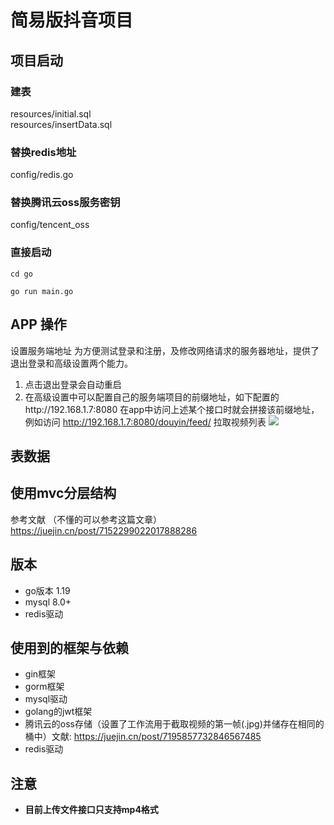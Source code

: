 # 简易版抖音项目

## 项目启动
### 建表
resources/initial.sql  
resources/insertData.sql  

### 替换redis地址
config/redis.go  

### 替换腾讯云oss服务密钥
config/tencent_oss


### 直接启动
```shell
cd go 
```
```shell
go run main.go 
```  

## APP 操作
设置服务端地址
为方便测试登录和注册，及修改网络请求的服务器地址，提供了退出登录和高级设置两个能力。
1. 点击退出登录会自动重启
2. 在高级设置中可以配置自己的服务端项目的前缀地址，如下配置的http://192.168.1.7:8080
   在app中访问上述某个接口时就会拼接该前缀地址，例如访问 http://192.168.1.7:8080/douyin/feed/ 拉取视频列表
![](https://image-bed-1313520634.cos.ap-beijing.myqcloud.com/%E5%B1%8F%E5%B9%95%E6%88%AA%E5%9B%BE%202023-03-07%20162902.png)

## 表数据

## 使用mvc分层结构
参考文献  （不懂的可以参考这篇文章）
https://juejin.cn/post/7152299022017888286



## 版本  
* go版本 1.19  
* mysql 8.0+
* redis驱动
## 使用到的框架与依赖  
+ gin框架
+ gorm框架
+ mysql驱动
+ golang的jwt框架
+ 腾讯云的oss存储（设置了工作流用于截取视频的第一帧(.jpg)并储存在相同的桶中）文献: https://juejin.cn/post/7195857732846567485
+ redis驱动


## 注意
* **目前上传文件接口只支持mp4格式**

